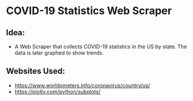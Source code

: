 # COVID-19 Statistics Web Scraper

## Idea:
- A Web Scraper that collects COVID-19 statistics in the US by state. The data is later graphed to show trends.

## Websites Used:
- https://www.worldometers.info/coronavirus/country/us/
- https://plotly.com/python/subplots/
